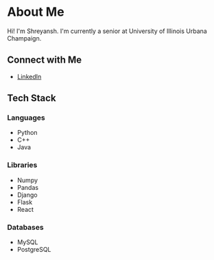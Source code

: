 # About Me

Hi! I'm Shreyansh. I'm currently a senior at University of Illinois Urbana Champaign.

## Connect with Me
- [LinkedIn]([https://www.linkedin.com/in/yourprofile](https://www.linkedin.com/in/shreyansh-jain-8ba643165/))

## Tech Stack

### Languages
- Python
- C++
- Java

### Libraries
- Numpy
- Pandas
- Django
- Flask
- React

### Databases
- MySQL
- PostgreSQL
